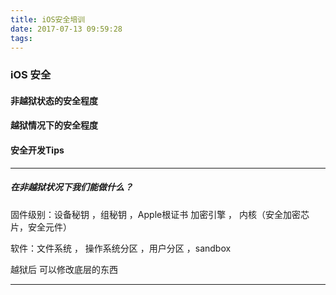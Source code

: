 ```yaml
---
title: iOS安全培训
date: 2017-07-13 09:59:28
tags:
---
```

### iOS 安全
#### 非越狱状态的安全程度
#### 越狱情况下的安全程度
#### 安全开发Tips

***
##### 在非越狱状况下我们能做什么？

固件级别：设备秘钥 ，组秘钥 ，Apple根证书
		加密引擎 ， 内核（安全加密芯片，安全元件）
		
软件：文件系统 ， 操作系统分区 ，用户分区 ，sandbox

越狱后 可以修改底层的东西
***





